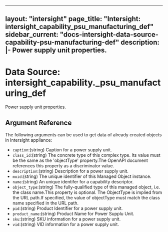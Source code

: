 
---
layout: "intersight"
page_title: "Intersight: intersight_capability_psu_manufacturing_def"
sidebar_current: "docs-intersight-data-source-capability-psu-manufacturing-def"
description: |-
Power supply unit properties.
---

# Data Source: intersight_capability._psu_manufacturing_def
Power supply unit properties.
## Argument Reference
The following arguments can be used to get data of already created objects in Intersight appliance:
* `caption`:(string) Caption for a power supply unit. 
* `class_id`:(string) The concrete type of this complex type. Its value must be the same as the 'objectType' property.The OpenAPI document references this property as a discriminator value. 
* `description`:(string) Description for a power supply unit. 
* `moid`:(string) The unique identifier of this Managed Object instance. 
* `name`:(string) An unique identifer for a capability descriptor. 
* `object_type`:(string) The fully-qualified type of this managed object, i.e. the class name.This property is optional. The ObjectType is implied from the URL path.If specified, the value of objectType must match the class name specified in the URL path. 
* `pid`:(string) Product Identifier for a power supply unit. 
* `product_name`:(string) Product Name for Power Supplu Unit. 
* `sku`:(string) SKU information for a power supply unit. 
* `vid`:(string) VID information for a power supply unit. 
